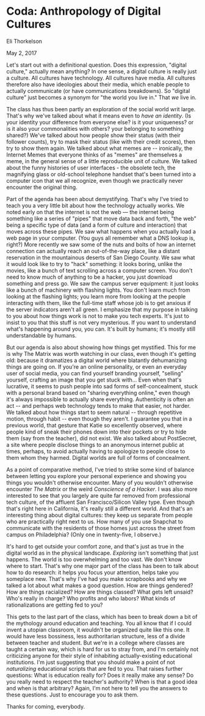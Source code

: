 # Coda: Anthropology of Digital Cultures

Eli Thorkelson

May 2, 2017

Let's start out with a definitional question. Does this expression, "digital culture," actually mean anything? In one sense, a digital culture is really just a culture. All cultures have technology. All cultures have media. All cultures therefore also have ideologies about their media, which enable people to actually communicate (or have communications breakdowns). So "digital culture" just becomes a synonym for "the world you live in." That *we* live in.

The class has thus been partly an exploration of the social world writ large. That's why we've talked about what it means even to *have an identity*. (Is your identity your difference from everyone else? is it your uniqueness? or is it also your commonalities with others? your belonging to something shared?) We've talked about how people show their status (with their follower counts), try to mask their status (like with their credit scores), then try to show them again. We talked about what memes are -- ironically, the Internet Memes that everyone thinks of as "memes" are themselves a meme, in the general sense of a little reproducible unit of culture. We talked about the funny histories of user interfaces - the obsolete tech, the magnifying glass or old-school telephone handset that's been turned into a computer icon that we all recognize, even though we practically never encounter the original thing.

Part of the agenda has been about demystifying. That's why I've tried to teach you a very little bit about how the technology actually works. We noted early on that the internet is not the web — the internet being something like a series of "pipes" that move data back and forth, "the web" being a specific type of data (and a form of culture and interaction) that moves across these pipes. We saw what happens when you actually load a web page in your computer. (You guys all remember what a DNS lookup is, right?) More recently we saw some of the nuts and bolts of how an internet connection can actually reach an out-of-the-way place, like a distant reservation in the mountainous deserts of San Diego County. We saw what it would look like to try to "hack" something: it looks boring, unlike the movies, like a bunch of text scrolling across a computer screen. You don't need to know much of anything to be a hacker, you just download something and press go. We saw the campus server equipment: it just looks like a bunch of machinery with flashing lights. You don't learn much from looking at the flashing lights; you learn more from looking at the people interacting with them, like the full-time staff whose job is to get anxious if the server indicators aren't all green. I emphasize that my purpose in talking to you about how things work is not to make you tech experts. It's just to insist to you that this stuff is not very mysterious. If you want to understand what's happening around you, you can. It's built by humans; it's mostly still understandable by humans.

But our agenda is also about showing how things get mystified. This for me is why The Matrix was worth watching in our class, even though it's getting old: because it dramatizes a digital world where blatantly dehumanizing things are going on. If you're an online personality, or even an everyday user of social media, you can find yourself branding yourself, "selling" yourself, crafting an image that you get stuck with... Even when that's lucrative, it seems to push people into sad forms of self-concealment, stuck with a personal brand based on "sharing everything online," even though it's always impossible to actually share everything. Authenticity is often an act -- and perhaps web technology tends to make that easier, not harder. We talked about how things start to seem natural -- through repetitive motion, through habit -- even though they aren't. I guarantee you that in a previous world, that gesture that Katie so excellently observed, where people kind of sneak their phones down into their pockets or try to hide them (say from the teacher), did not exist. We also talked about PostSecret, a site where people disclose things to an anonymous internet public at times, perhaps, to avoid actually having to apologize to people close to them whom they harmed. Digital worlds are full of forms of concealment.

As a point of comparative method, I've tried to strike some kind of balance between letting you explore your personal experience and showing you things you wouldn't otherwise encounter. Many of you wouldn't otherwise encounter *The Matrix* or the weird *Conscience of a Hacker*. I was also more interested to see that you largely are quite far removed from professional tech culture, of the affluent San Francisco/Silicon Valley type. Even though that's right here in California, it's really still a different world. And that's an interesting thing about digital cultures: they keep us separate from people who are practically right next to us. How many of you use Snapchat to communicate with the residents of those homes just across the street from campus on Philadelphia? (Only one in twenty-five, I observe.)

It's hard to get outside your comfort zone, and that's just as true in the digital world as in the physical landscape. *Exploring* isn't something that just happens. The world is too overwhelming and too vast. We don't know where to start. That's why one major part of the class has been to talk about how to do research: it helps you focus your attention, helps take you someplace new. That's why I've had you make scrapbooks and why we talked a lot about what makes a good question. How are things gendered? How are things racialized? How are things classed? What gets left unsaid? Who's really in charge? Who profits and who labors? What kinds of rationalizations are getting fed to you?

This gets to the last part of the class, which has been to break down a bit of the mythology around education and teaching. You all know that if I could invent a utopian classroom, it wouldn't be organized quite like this one. It would have less bossiness, less authoritarian structure, less of a divide between teacher and student. But we're in a college where classes are taught a certain way, which is hard for us to stray from, and I'm certainly not criticizing anyone for their style of inhabiting actually-existing educational institutions. I'm just suggesting that you should make a point of not *naturalizing* educational scripts that are fed to you. That raises further questions: What is education really for? Does it really make any sense? Do you really need to respect the teacher's authority? When is that a good idea and when is that arbitrary? Again, I'm not here to tell you the answers to these questions. Just to encourage you to ask them.

Thanks for coming, everybody.
